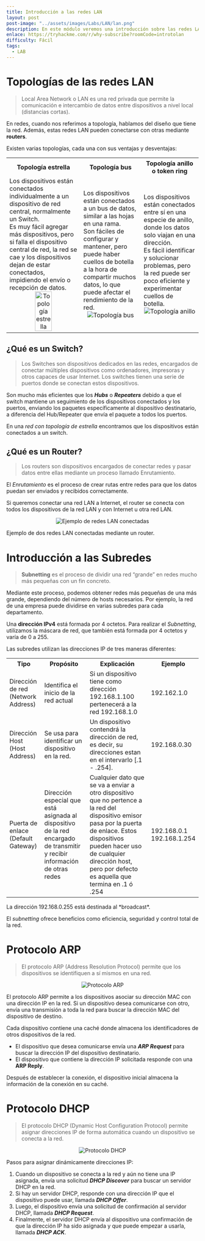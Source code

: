 ```yaml
---
title: Introducción a las redes LAN
layout: post
post-image: "../assets/images/Labs/LAN/lan.png"
description: En este módulo veremos una introducción sobre las redes LAN, las topologías y los componentes que la forman.
enlace: https://tryhackme.com/r/why-subscribe?roomCode=introtolan
difficulty: Fácil
tags: 
  - LAB
---
```


# Topologías de las redes LAN

> Local Area Network o LAN es una red privada que permite la comunicación e intercambio de datos entre dispositivos a nivel local (distancias cortas).

En redes, cuando nos referimos a topología, hablamos del diseño que tiene la red. Además, estas redes LAN pueden conectarse con otras mediante **routers**.

Existen varias topologías, cada una con sus ventajas y desventajas:

<div style="text-align:center;">
  <table>
    <tr>
      <th>Topología estrella</th>
      <th>Topología bus</th>
      <th>Topología anillo o token ring</th>
    </tr>
    <tr>
      <td>
        Los dispositivos están conectados individualmente a un dispositivo de red central, normalmente un Switch.<br>
        Es muy fácil agregar más dispositivos, pero si falla el dispositivo central de red, la red se cae y los dispositivos dejan de estar conectados, impidiendo el envío o recepción de datos.
        <div style="text-align:center;">
          <img src="../assets/images/Labs/LAN/Untitled.png" alt="Topología estrella" style="width: 50%;">
        </div>
      </td>
      <td>
        Los dispositivos están conectados a un bus de datos, similar a las hojas en una rama.<br>
        Son fáciles de configurar y mantener, pero puede haber cuellos de botella a la hora de compartir muchos datos, lo que puede afectar el rendimiento de la red.
        <div style="text-align:center;">
          <img src="../assets/images/Labs/LAN/Untitled 1.png" alt="Topología bus">
        </div>
      </td>
      <td>
        Los dispositivos están conectados entre sí en una especie de anillo, donde los datos solo viajan en una dirección.<br>
        Es fácil identificar y solucionar problemas, pero la red puede ser poco eficiente y experimentar cuellos de botella.
        <div style="text-align:center;">
          <img src="../assets/images/Labs/LAN/Untitled 2.png" alt="Topología anillo">
        </div>
      </td>
    </tr>
  </table>
</div>

## ¿Qué es un Switch?

> Los Switches son dispositivos dedicados en las redes, encargados de conectar múltiples dispositivos como ordenadores, impresoras y otros capaces de usar Internet. Los switches tienen una serie de puertos donde se conectan estos dispositivos.

Son mucho más eficientes que los ***Hubs*** o ***Repeaters*** debido a que el switch mantiene un seguimiento de los dispositivos conectados y los puertos, enviando los paquetes específicamente al dispositivo destinatario, a diferencia del Hub/Repeater que envía el paquete a todos los puertos.

En una *red con topología de estrella* encontramos que los dispositivos están conectados a un switch.

## ¿Qué es un Router?

> Los routers son dispositivos encargados de conectar redes y pasar datos entre ellas mediante un proceso llamado Enrutamiento.

El *Enrutamiento* es el proceso de crear rutas entre redes para que los datos puedan ser enviados y recibidos correctamente.

Si queremos conectar una red LAN a Internet, el router se conecta con todos los dispositivos de la red LAN y con Internet u otra red LAN.

<div style="text-align: center;">
  <img src="../assets/images/Labs/LAN/Untitled 3.png" alt="Ejemplo de redes LAN conectadas">
</div>

Ejemplo de dos redes LAN conectadas mediante un router.

# Introducción a las Subredes

> **Subnetting** es el proceso de dividir una red “grande” en redes mucho más pequeñas con un fin concreto.

Mediante este proceso, podemos obtener redes más pequeñas de una más grande, dependiendo del número de hosts necesarios. Por ejemplo, la red de una empresa puede dividirse en varias subredes para cada departamento.

Una **dirección IPv4** está formada por 4 octetos. Para realizar el *Subnetting*, utilizamos la máscara de red, que también está formada por 4 octetos y varía de 0 a 255.

Las subredes utilizan las direcciones IP de tres maneras diferentes:
<div style="text-align:center;">
  <table>
    <tr>
      <th>Tipo</th>
      <th>Propósito</th>
      <th>Explicación</th>
      <th>Ejemplo</th>
    </tr>
    <tr>
      <td>Dirección de red (Network Address)</td>
      <td>Identifica el inicio de la red actual</td>
      <td>Si un dispositivo tiene como dirección 192.168.1.100 pertenecerá a la red 192.168.1.0</td>
      <td>192.162.1.0</td>
    </tr>
    <tr>
      <td>Dirección Host (Host Address)</td>
      <td>Se usa para identificar un dispositivo en la red.</td>
      <td>Un dispositivo contendrá la dirección de red, es decir, su direcciones estan en el intervarlo [.1 - .254].</td>
      <td>192.168.0.30</td>
    </tr>
    <tr>
      <td>Puerta de enlace (Default Gateway)</td>
      <td>Dirección especial que está asignada al dispositivo de la red encargado de transmitir y recibir información de otras redes</td>
      <td>Cualquier dato que se va a enviar a otro dispositivo que no pertence a la red del dispositivo emisor pasa por la puerta de enlace. Estos dispositivos pueden hacer uso de cualquier dirección host, pero por defecto es aquella que termina en .1 ó .254</td>
      <td>192.168.0.1 <br> 192.168.1.254</td>
    </tr>
  </table>
</div>
La dirección 192.168.0.255 está destinada al *broadcast*.

El *subnetting* ofrece beneficios como eficiencia, seguridad y control total de la red.

# Protocolo ARP

> El protocolo ARP (Address Resolution Protocol) permite que los dispositivos se identifiquen a sí mismos en una red.

<div style="text-align: center;">
  <img src="../assets/images/Labs/LAN/Untitled 4.png" alt="Protocolo ARP">
</div>

El protocolo ARP permite a los dispositivos asociar su dirección MAC con una dirección IP en la red. Si un dispositivo desea comunicarse con otro, envía una transmisión a toda la red para buscar la dirección MAC del dispositivo de destino.

Cada dispositivo contiene una caché donde almacena los identificadores de otros dispositivos de la red.

- El dispositivo que desea comunicarse envía una ***ARP Request*** para buscar la dirección IP del dispositivo destinatario.
- El dispositivo que contiene la dirección IP solicitada responde con una **ARP Reply**.

Después de establecer la conexión, el dispositivo inicial almacena la información de la conexión en su caché.

# Protocolo DHCP

> El protocolo DHCP (Dynamic Host Configuration Protocol) permite asignar direcciones IP de forma automática cuando un dispositivo se conecta a la red.

<div style="text-align: center;">
  <img src="../assets/images/Labs/LAN/Untitled 5.png" alt="Protocolo DHCP">
</div>

Pasos para asignar dinámicamente direcciones IP:
1. Cuando un dispositivo se conecta a la red y aún no tiene una IP asignada, envía una solicitud ***DHCP Discover*** para buscar un servidor DHCP en la red.
2. Si hay un servidor DHCP, responde con una dirección IP que el dispositivo puede usar, llamada ***DHCP Offer***.
3. Luego, el dispositivo envía una solicitud de confirmación al servidor DHCP, llamada ***DHCP Request***.
4. Finalmente, el servidor DHCP envía al dispositivo una confirmación de que la dirección IP ha sido asignada y que puede empezar a usarla, llamada ***DHCP ACK***.
